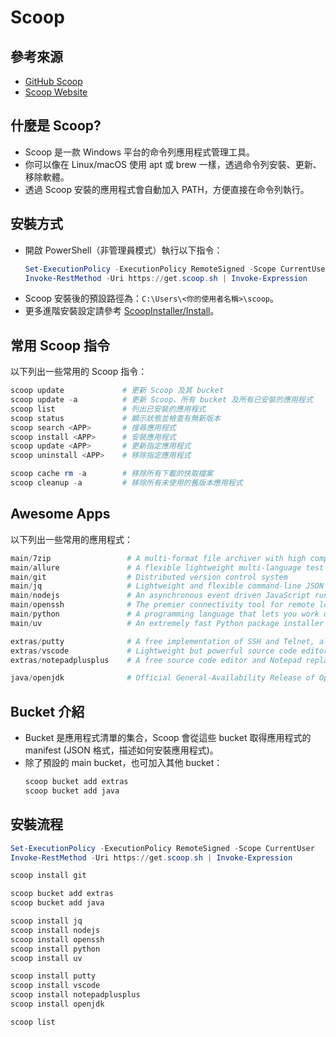 # Scoop

## 參考來源
- [GitHub Scoop](https://github.com/ScoopInstaller/Scoop)
- [Scoop Website](https://scoop.sh/)

## 什麼是 Scoop?

- Scoop 是一款 Windows 平台的命令列應用程式管理工具。
- 你可以像在 Linux/macOS 使用 apt 或 brew 一樣，透過命令列安裝、更新、移除軟體。
- 透過 Scoop 安裝的應用程式會自動加入 PATH，方便直接在命令列執行。

## 安裝方式

- 開啟 PowerShell（非管理員模式）執行以下指令：
    ```powershell
    Set-ExecutionPolicy -ExecutionPolicy RemoteSigned -Scope CurrentUser    # 允許執行安裝與管理腳本
    Invoke-RestMethod -Uri https://get.scoop.sh | Invoke-Expression
    ```
- Scoop 安裝後的預設路徑為：`C:\Users\<你的使用者名稱>\scoop`。
- 更多進階安裝設定請參考 [ScoopInstaller/Install](https://github.com/ScoopInstaller/Install)。

## 常用 Scoop 指令

以下列出一些常用的 Scoop 指令：

```powershell
scoop update             # 更新 Scoop 及其 bucket
scoop update -a          # 更新 Scoop、所有 bucket 及所有已安裝的應用程式
scoop list               # 列出已安裝的應用程式
scoop status             # 顯示狀態並檢查有無新版本
scoop search <APP>       # 搜尋應用程式
scoop install <APP>      # 安裝應用程式
scoop update <APP>       # 更新指定應用程式
scoop uninstall <APP>    # 移除指定應用程式

scoop cache rm -a        # 移除所有下載的快取檔案
scoop cleanup -a         # 移除所有未使用的舊版本應用程式
```

## Awesome Apps

以下列出一些常用的應用程式：

```powershell
main/7zip                 # A multi-format file archiver with high compression ratios
main/allure               # A flexible lightweight multi-language test report tool
main/git                  # Distributed version control system
main/jq                   # Lightweight and flexible command-line JSON processor
main/nodejs               # An asynchronous event driven JavaScript runtime designed to build scalable network applications
main/openssh              # The premier connectivity tool for remote login with the SSH protocol
main/python               # A programming language that lets you work quickly and integrate systems more effectively
main/uv                   # An extremely fast Python package installer and resolver, written in Rust

extras/putty              # A free implementation of SSH and Telnet, along with an xterm terminal emulator
extras/vscode             # Lightweight but powerful source code editor
extras/notepadplusplus    # A free source code editor and Notepad replacement that supports several languages

java/openjdk              # Official General-Availability Release of OpenJDK
```

## Bucket 介紹

- Bucket 是應用程式清單的集合，Scoop 會從這些 bucket 取得應用程式的 manifest (JSON 格式，描述如何安裝應用程式)。
- 除了預設的 main bucket，也可加入其他 bucket：
    ```powershell
    scoop bucket add extras
    scoop bucket add java
    ```

## 安裝流程
```powershell
Set-ExecutionPolicy -ExecutionPolicy RemoteSigned -Scope CurrentUser    # 允許執行安裝與管理腳本
Invoke-RestMethod -Uri https://get.scoop.sh | Invoke-Expression

scoop install git

scoop bucket add extras
scoop bucket add java

scoop install jq
scoop install nodejs
scoop install openssh
scoop install python
scoop install uv

scoop install putty
scoop install vscode
scoop install notepadplusplus
scoop install openjdk

scoop list
```
